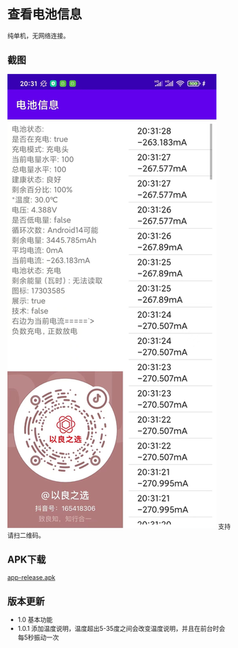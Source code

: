 # 查看电池信息

纯单机，无网络连接。

## 截图
![截图](screenshoot.jpg)
支持请扫二维码。

## APK下载
[app-release.apk](app/release/app-release.apk)

## 版本更新
- 1.0 基本功能
- 1.0.1 添加温度说明，温度超出5-35度之间会改变温度说明，并且在前台时会每5秒振动一次